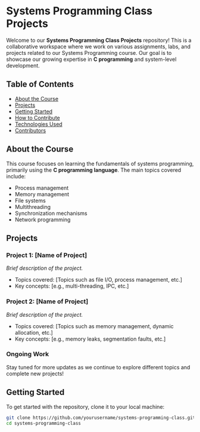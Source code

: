 # Systems Programming Class Projects

Welcome to our **Systems Programming Class Projects** repository! This is a collaborative workspace where we  work on various assignments, labs, and projects related to our Systems Programming course. Our goal is to showcase our growing expertise in **C programming** and system-level development.

## Table of Contents

- [About the Course](#about-the-course)
- [Projects](#projects)
- [Getting Started](#getting-started)
- [How to Contribute](#how-to-contribute)
- [Technologies Used](#technologies-used)
- [Contributors](#contributors)

## About the Course

This course focuses on learning the fundamentals of systems programming, primarily using the **C programming language**. The main topics covered include:
- Process management
- Memory management
- File systems
- Multithreading
- Synchronization mechanisms
- Network programming

## Projects

### Project 1: [Name of Project]
*Brief description of the project.*
- Topics covered: [Topics such as file I/O, process management, etc.]
- Key concepts: [e.g., multi-threading, IPC, etc.]

### Project 2: [Name of Project]
*Brief description of the project.*
- Topics covered: [Topics such as memory management, dynamic allocation, etc.]
- Key concepts: [e.g., memory leaks, segmentation faults, etc.]

### Ongoing Work
Stay tuned for more updates as we continue to explore different topics and complete new projects!

## Getting Started

To get started with the repository, clone it to your local machine:

```bash
git clone https://github.com/yourusername/systems-programming-class.git
cd systems-programming-class
